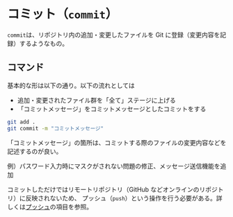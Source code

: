 # コミット（`commit`）

`commit`は、リポジトリ内の追加・変更したファイルを Git に登録（変更内容を記録）するようなもの。

## コマンド

基本的な形は以下の通り。以下の流れとしては

- 追加・変更されたファイル群を「全て」ステージに上げる
- 「コミットメッセージ」をコミットメッセージとしたコミットをする

```bash
git add .
git commit -m "コミットメッセージ"
```

「コミットメッセージ」の箇所は、コミットする際のファイルの変更内容などを記述するのが良い。

例）パスワード入力時にマスクがされない問題の修正、メッセージ送信機能を追加

コミットしただけではリモートリポジトリ（GitHub などオンラインのリポジトリ）に反映されないため、
プッシュ（`push`）という操作を行う必要がある。詳しくは[プッシュ](./push.md)の項目を参照。
